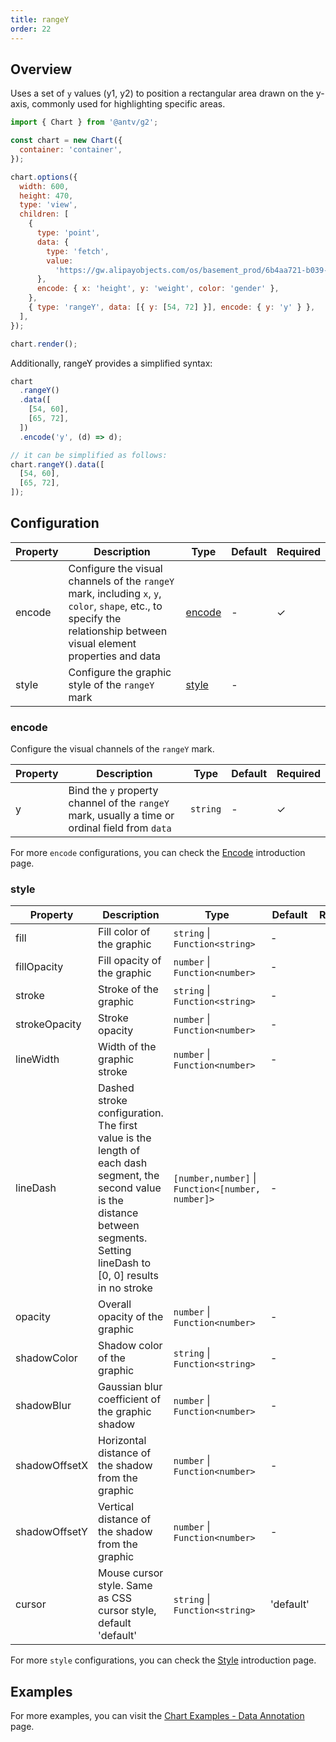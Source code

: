 ```yaml
---
title: rangeY
order: 22
---
```


## Overview

Uses a set of `y` values (y1, y2) to position a rectangular area drawn on the y-axis, commonly used for highlighting specific areas.

```js | ob { autoMount: true }
import { Chart } from '@antv/g2';

const chart = new Chart({
  container: 'container',
});

chart.options({
  width: 600,
  height: 470,
  type: 'view',
  children: [
    {
      type: 'point',
      data: {
        type: 'fetch',
        value:
          'https://gw.alipayobjects.com/os/basement_prod/6b4aa721-b039-49b9-99d8-540b3f87d339.json',
      },
      encode: { x: 'height', y: 'weight', color: 'gender' },
    },
    { type: 'rangeY', data: [{ y: [54, 72] }], encode: { y: 'y' } },
  ],
});

chart.render();
```

Additionally, rangeY provides a simplified syntax:

```ts
chart
  .rangeY()
  .data([
    [54, 60],
    [65, 72],
  ])
  .encode('y', (d) => d);

// it can be simplified as follows:
chart.rangeY().data([
  [54, 60],
  [65, 72],
]);
```

## Configuration

| Property | Description                                                                                                                                  | Type              | Default | Required |
| -------- | -------------------------------------------------------------------------------------------------------------------------------------------- | ----------------- | ------- | -------- |
| encode   | Configure the visual channels of the `rangeY` mark, including `x`, `y`, `color`, `shape`, etc., to specify the relationship between visual element properties and data | [encode](#encode) | -       | ✓        |
| style    | Configure the graphic style of the `rangeY` mark                                                                                             | [style](#style)   | -       |          |

### encode

Configure the visual channels of the `rangeY` mark.

| Property | Description                                                                                   | Type     | Default | Required |
| -------- | --------------------------------------------------------------------------------------------- | -------- | ------- | -------- |
| y        | Bind the `y` property channel of the `rangeY` mark, usually a time or ordinal field from `data` | `string` | -       | ✓        |

For more `encode` configurations, you can check the [Encode](/en/manual/core/encode) introduction page.

### style

| Property      | Description                                                                                                                                                                          | Type                                              | Default   | Required |
| ------------- | ------------------------------------------------------------------------------------------------------------------------------------------------------------------------------------ | ------------------------------------------------- | --------- | -------- |
| fill          | Fill color of the graphic                                                                                                                                                            | `string` \| `Function<string>`                    | -         |          |
| fillOpacity   | Fill opacity of the graphic                                                                                                                                                          | `number` \| `Function<number>`                    | -         |          |
| stroke        | Stroke of the graphic                                                                                                                                                                | `string` \| `Function<string>`                    | -         |          |
| strokeOpacity | Stroke opacity                                                                                                                                                                       | `number` \| `Function<number>`                    | -         |          |
| lineWidth     | Width of the graphic stroke                                                                                                                                                          | `number` \| `Function<number>`                    | -         |          |
| lineDash      | Dashed stroke configuration. The first value is the length of each dash segment, the second value is the distance between segments. Setting lineDash to [0, 0] results in no stroke | `[number,number]` \| `Function<[number, number]>` | -         |          |
| opacity       | Overall opacity of the graphic                                                                                                                                                       | `number` \| `Function<number>`                    | -         |          |
| shadowColor   | Shadow color of the graphic                                                                                                                                                          | `string` \| `Function<string>`                    | -         |          |
| shadowBlur    | Gaussian blur coefficient of the graphic shadow                                                                                                                                      | `number` \| `Function<number>`                    | -         |          |
| shadowOffsetX | Horizontal distance of the shadow from the graphic                                                                                                                                   | `number` \| `Function<number>`                    | -         |          |
| shadowOffsetY | Vertical distance of the shadow from the graphic                                                                                                                                     | `number` \| `Function<number>`                    | -         |          |
| cursor        | Mouse cursor style. Same as CSS cursor style, default 'default'                                                                                                                     | `string` \| `Function<string>`                    | 'default' |          |

For more `style` configurations, you can check the [Style](/en/manual/core/style) introduction page.

## Examples

For more examples, you can visit the [Chart Examples - Data Annotation](/en/examples#annotation-range) page.
